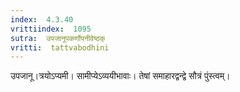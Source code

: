 ```yaml
---
index:  4.3.40
vrittiindex:  1095
sutra:  उपजानूपकर्णोपनीवेष्ठक्
vritti:  tattvabodhini 
---
```


उपजानू।त्रयोऽप्यमी। सामीप्येऽव्ययीभावाः। तेषां समाहारद्वन्द्वे सौत्रं पुंस्त्वम्।

